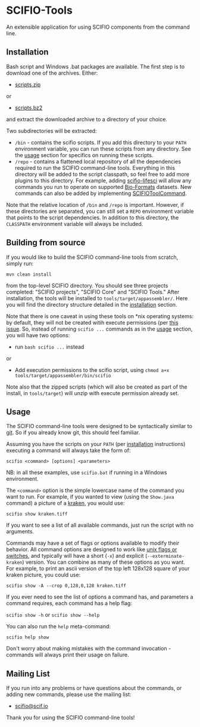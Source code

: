 SCIFIO-Tools
============

An extensible application for using SCIFIO components from the command line.

Installation
------------

Bash script and Windows .bat packages are available. The first step is to download one of the archives. Either:

* [scripts.zip](http://jenkins.imagej.net/view/SCIFIO/job/SCIFIO/lastSuccessfulBuild/artifact/tools/target/scifio-tools-0.7.4-SNAPSHOT-scripts.zip)

or

* [scripts.bz2](http://jenkins.imagej.net/view/SCIFIO/job/SCIFIO/lastSuccessfulBuild/artifact/tools/target/scifio-tools-0.7.4-SNAPSHOT-scripts.tar.bz2)

and extract the downloaded archive to a directory of your choice.

Two subdirectories will be extracted:

* ```/bin``` - contains the scifio scripts. If you add this directory to your ```PATH``` environment variable, you can run these scripts from any directory. See the [usage](#usage) section for specifics on running these scripts.
* ```/repo``` - contains a flattened local repository of all the dependencies required to run the SCIFIO command-line tools. Everything in this directory will be added to the script classpath, so feel free to add more plugins to this directory. For example, adding [scifio-lifesci](https://github.com/scifio/scifio-lifesci) will allow any commands you run to operate on supported [Bio-Formats](http://www.openmicroscopy.org/site/products/bio-formats) datasets. New commands can also be added by implementing [SCIFIOToolCommand](https://github.com/scifio/scifio/blob/master/tools/src/main/java/io/scif/tools/SCIFIOToolCommand.java).

Note that the relative location of ```/bin``` and ```/repo``` is important. However, if these directories are separated, you can still set a ```REPO``` environment variable that points to the script dependencies. In addition to this directory, the ```CLASSPATH``` environment variable will always be included.

Building from source
--------------------

If you would like to build the SCIFIO command-line tools from scratch, simply run:

  ```mvn clean install```

from the top-level SCIFIO directory. You should see three projects completed: "SCIFIO projects", "SCIFIO Core" and "SCIFIO Tools." After installation, the tools will be installed to ```tools/target/appassembler/```. Here you will find the directory structure detailed in the [installation](#installation) section.

Note that there is one caveat in using these tools on *nix operating systems: by default, they will not be created witih execute permissions (per [this issue](http://jira.codehaus.org/browse/MAPPASM-54). So, instead of running ```scifio ...``` commands as in the [usage](#usage) section, you will have two options:

* run ```bash scifio ...``` instead

or

* Add execution permissions to the scifio script, using ```chmod a+x tools/target/appassembler/bin/scifio```

Note also that the zipped scripts (which will also be created as part of the install, in ```tools/target```) will unzip with execute permission already set.

Usage
-----

The SCIFIO command-line tools were designed to be syntactically similar to [git](http://git-scm.com/docs/gittutorial). So if you already know git, this should feel familiar.

Assuming you have the scripts on your ```PATH``` (per [installation](#installation) instructions) executing a command will always take the form of:

  ```scifio <command> [options] <parameters>```

NB: in all these examples, use ```scifio.bat``` if running in a Windows environment.

The ```<command>``` option is the simple lowercase name of the command you want to run. For example, if you wanted to view (using the ```Show.java``` command) a picture of a [kraken](http://en.wikipedia.org/wiki/Kraken), you would use:

  ```scifio show kraken.tiff```

If you want to see a list of all available commands, just run the script with no arguments.

Commands may have a set of flags or options available to modify their behavior. All command options are designed to work like [unix flags or switches](http://www.cs.bu.edu/teaching/unix/reference/vocab.html#flag), and typically will have a short (```-x```) and explicit (```--exterminate-kraken```) version. You can combine as many of these options as you want. For example, to print an ascii version of the top left 128x128 square of your kraken picture, you could use:

  ```scifio show -A --crop 0,128,0,128 kraken.tiff```

If you ever need to see the list of options a command has, and parameters a command requires, each command has a help flag:

  ```scifio show -h``` or ```scifio show --help```

You can also run the ```help``` meta-command:

  ```scifio help show```

Don't worry about making mistakes with the command invocation - commands will always print their usage on failure.

Mailing List
------------

If you run into any problems or have questions about the commands, or adding new commands, please use the mailing list:

* [scifio@scif.io](http://scif.io/mailman/listinfo/scifio)

Thank you for using the SCIFIO command-line tools!
